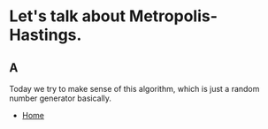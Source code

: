 # Let's talk about Metropolis-Hastings.

## A

Today we try to make sense of this algorithm, which is just a random number generator basically.

- [Home](index.md)
